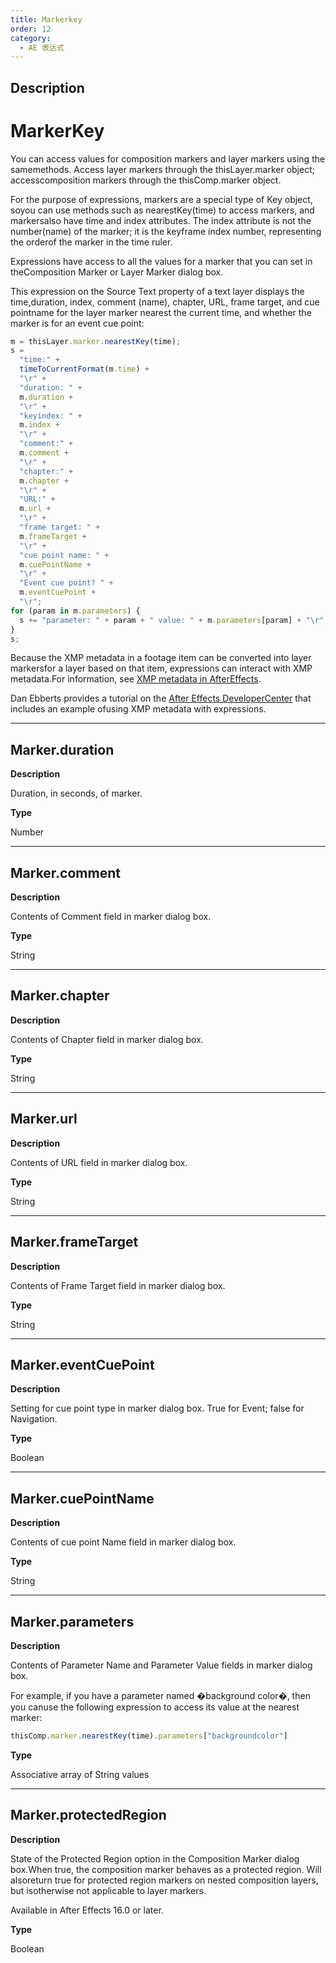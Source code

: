 ```yaml
---
title: Markerkey
order: 12
category:
  - AE 表达式
---
```


## Description

# MarkerKey

You can access values for composition markers and layer markers using the samemethods. Access layer markers through the thisLayer.marker object; accesscomposition markers through the thisComp.marker object.

For the purpose of expressions, markers are a special type of Key object, soyou can use methods such as nearestKey(time) to access markers, and markersalso have time and index attributes. The index attribute is not the number(name) of the marker; it is the keyframe index number, representing the orderof the marker in the time ruler.

Expressions have access to all the values for a marker that you can set in theComposition Marker or Layer Marker dialog box.

This expression on the Source Text property of a text layer displays the time,duration, index, comment (name), chapter, URL, frame target, and cue pointname for the layer marker nearest the current time, and whether the marker is
for an event cue point:

```javascript
m = thisLayer.marker.nearestKey(time);
s =
  "time:" +
  timeToCurrentFormat(m.time) +
  "\r" +
  "duration: " +
  m.duration +
  "\r" +
  "keyindex: " +
  m.index +
  "\r" +
  "comment:" +
  m.comment +
  "\r" +
  "chapter:" +
  m.chapter +
  "\r" +
  "URL:" +
  m.url +
  "\r" +
  "frame target: " +
  m.frameTarget +
  "\r" +
  "cue point name: " +
  m.cuePointName +
  "\r" +
  "Event cue point? " +
  m.eventCuePoint +
  "\r";
for (param in m.parameters) {
  s += "parameter: " + param + " value: " + m.parameters[param] + "\r";
}
s;
```

Because the XMP metadata in a footage item can be converted into layer markersfor a layer based on that item, expressions can interact with XMP metadata.For information, see [XMP metadata in AfterEffects](https://helpx.adobe.com/after-effects/using/xmp-metadata.html#xmp_metadata_in_after_effects).

Dan Ebberts provides a tutorial on the [After Effects DeveloperCenter](http://www.adobe.com/devnet/aftereffects/) that includes an example ofusing XMP metadata with expressions.

---

## Marker.duration

**Description**

Duration, in seconds, of marker.

**Type**

Number

---

## Marker.comment

**Description**

Contents of Comment field in marker dialog box.

**Type**

String

---

## Marker.chapter

**Description**

Contents of Chapter field in marker dialog box.

**Type**

String

---

## Marker.url

**Description**

Contents of URL field in marker dialog box.

**Type**

String

---

## Marker.frameTarget

**Description**

Contents of Frame Target field in marker dialog box.

**Type**

String

---

## Marker.eventCuePoint

**Description**

Setting for cue point type in marker dialog box. True for Event; false for
Navigation.

**Type**

Boolean

---

## Marker.cuePointName

**Description**

Contents of cue point Name field in marker dialog box.

**Type**

String

---

## Marker.parameters

**Description**

Contents of Parameter Name and Parameter Value fields in marker dialog box.

For example, if you have a parameter named �background color�, then you canuse the following expression to access its value at the nearest marker:

```javascript
thisComp.marker.nearestKey(time).parameters["backgroundcolor"]
```

**Type**

Associative array of String values

---

## Marker.protectedRegion

**Description**

State of the Protected Region option in the Composition Marker dialog box.When true, the composition marker behaves as a protected region. Will alsoreturn true for protected region markers on nested composition layers, but isotherwise not applicable to layer markers.

Available in After Effects 16.0 or later.

**Type**

Boolean
